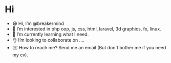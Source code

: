 # Hi
- 😷 Hi, I’m @breakermind
- 👀 I’m interested in php oop, js, css, html, laravel, 3d graphics, fx, linux.
- 🌱 I’m currently learning what I need.
- 👌 I’m looking to collaborate on ....
- ✉️ How to reach me? Send me an email (But don't bother me if you need my cv).
